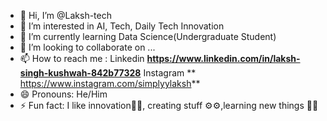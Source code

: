 - 👋 Hi, I’m @Laksh-tech
- 👀 I’m interested in AI, Tech, Daily Tech Innovation
- 🌱 I’m currently learning Data Science(Undergraduate Student)
- 💞️ I’m looking to collaborate on ...
- 📫 How to reach me : Linkedin **https://www.linkedin.com/in/laksh-singh-kushwah-842b77328** Instagram ** https://www.instagram.com/simplyylaksh**
- 😄 Pronouns: He/Him
- ⚡ Fun fact: I like innovation🔩🔩, creating stuff ⚙️⚙️,learning new things 📖📖

<!---
Laksh-tech/Laksh-tech is a ✨ special ✨ repository because its `README.md` (this file) appears on your GitHub profile.
You can click the Preview link to take a look at your changes.
--->
